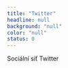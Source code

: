 ```yaml
---
title: "Twitter"
headline: null
background: "null"
color: "null"
status: 0
---
```


<p>Sociální síť Twitter